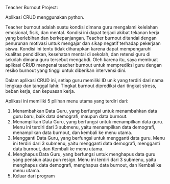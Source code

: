 Teacher Burnout Project: 

Aplikasi CRUD menggunakan python.

Teacher burnout adalah suatu kondisi dimana guru mengalami kelelahan emosional, fisik, dan mental. Kondisi ini dapat terjadi akibat tekanan kerja yang berlebihan dan berkepanjangan. Teacher burnout ditandai dengan penurunan motivasi untuk mengajar dan sikap negatif terhadap pekerjaan siswa. Kondisi ini tentu tidak diharapkan karena dapat mempengaruhi kualitas pendidikan, kesehatan mental di sekolah, dan retensi guru di sekolah dimana guru tersebut mengabdi. Oleh karena itu, saya membuat aplikasi CRUD mengenai teacher burnout untuk memprediksi guru dengan resiko burnout yang tinggi untuk diberikan intervensi dini.

Dalam aplikasi CRUD ini, setiap guru memiliki ID unik yang terdiri dari nama lengkap dan tanggal lahir.
Tingkat burnout diprediksi dari tingkat stress, beban kerja, dan kepuasan kerja.

Aplikasi ini memiliki 5 pilihan menu utama yang terdiri dari:
1. Menambahkan Data Guru, yang berfungsi untuk menambahkan data guru baru, baik data demografi, maupun data burnout.
2. Menampilkan Data Guru, yang berfungsi untuk menampilkan data guru. Menu ini terdiri dari 3 submenu, yaitu menampilkan data demografi, menampilkan data burnout, dan kembali ke menu utama.
3. Mengganti Data Guru, yang berfungsi untuk mengganti data guru. Menu ini terdiri dari 3 submenu, yaitu mengganti data demografi, mengganti data burnout, dan Kembali ke menu utama.
4. Menghapus Data Guru, yang berfungsi untuk menghapus data guru yang pensiun atau pun resign. Menu ini terdiri dari 3 submenu, yaitu menghapus data demografi, menghapus data burnout, dan Kembali ke menu utama.
5. Keluar dari program
